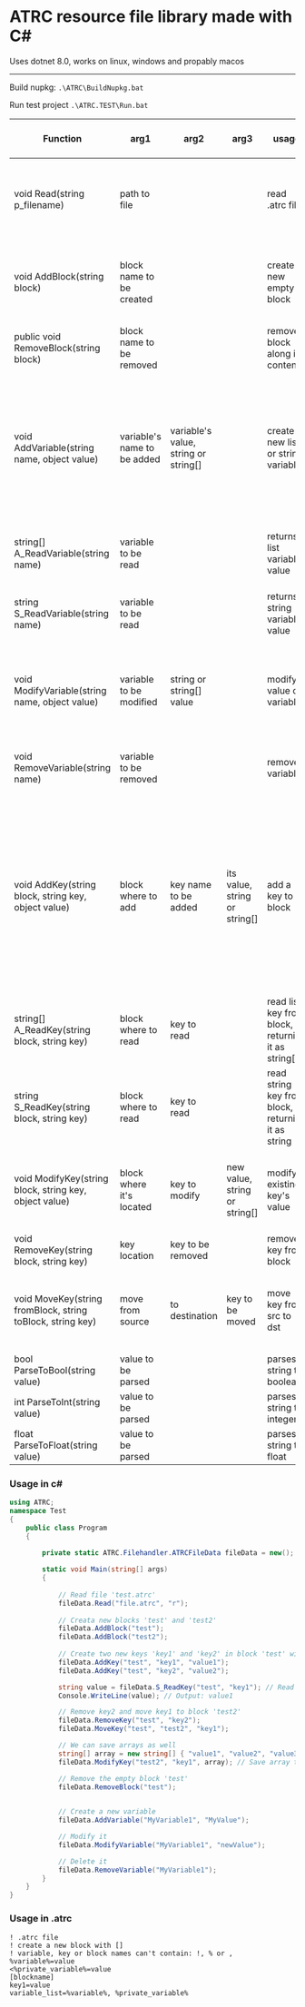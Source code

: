 # ATRC resource file library made with C#

Uses dotnet 8.0, works on linux, windows and propably macos

--- 

Build nupkg: ```.\ATRC\BuildNupkg.bat```

Run test project ```.\ATRC.TEST\Run.bat```


| Function | arg1 | arg2 | arg3 | usage | will make exception if |
|      ----|  ----|  ----|  ----|  ----|         ----|
|void Read(string p_filename)|path to file|| | read .atrc file| filename isn't .atrc, invalid p_mode, read and file does not exist |
|void AddBlock(string block)|block name to be created|||create a new empty block|block contains reserved words (see Usage in .atrc)|
|public void RemoveBlock(string block)|block name to be removed|||removes block along its contents|block does not exist|
|void AddVariable(string name, object value)|variable's name to be added|variable's value, string or string[]||create a new list or string variable|name contains reserved words (see Usage in .atrc), variable already exists or it's not string or string[]|
|string[] A_ReadVariable(string name)|variable to be read|||returns list variables value|variable doesn't exist or variable is private|
|string S_ReadVariable(string name)|variable to be read|||returns string variables value|variable doesn't exist or variable is private|
|void ModifyVariable(string name, object value)|variable to be modified|string or string[] value||modify value of variable|value is not string or string[], variable doesn't exist or variable is private|
|void RemoveVariable(string name)|variable to be removed|||remove variable|variable doesn't exist or variable is private|
|void AddKey(string block, string key, object value)|block where to add|key name to be added|its value, string or string[]|add a key to a block|value is not string or string[], block or key contains reserved keywords (see Usage in .atrc), block does not exist or key already exists in destination|
|string[] A_ReadKey(string block, string key)|block where to read|key to read||read list key from block, returning it as string[]|key or block does not exist|
|string S_ReadKey(string block, string key)|block where to read|key to read|  |read string key from block, returning it as string|key or block does not exist|
|void ModifyKey(string block, string key, object value)|block where it's located|key to modify|new value, string or string[]|modify existing key's value|block or key doesn't exist, value isn't string or string[]|
|void RemoveKey(string block, string key)|key location|key to be removed||remove key from block|block or key does not exist|
|void MoveKey(string fromBlock, string toBlock, string key)|move from source|to destination|key to be moved|move key from src to dst|neither block exist, key exists in dst or key doesn't exist in src|
|bool ParseToBool(string value)|value to be parsed|||parses string to boolean|if value is not boolean|
|int ParseToInt(string value)|value to be parsed|||parses string to integer|if value is not integer|
|float ParseToFloat(string value)|value to be parsed|||parses string to float|if value is not float|

### Usage in c#

```csharp
using ATRC;
namespace Test
{
    public class Program
    {

        private static ATRC.Filehandler.ATRCFileData fileData = new(); // This will contain the file data
        
        static void Main(string[] args)
        {
            
            // Read file 'test.atrc'
            fileData.Read("file.atrc", "r");
            
            // Creata new blocks 'test' and 'test2'
            fileData.AddBlock("test");
            fileData.AddBlock("test2");
            
            // Create two new keys 'key1' and 'key2' in block 'test' with values 'value1' and 'value2'
            fileData.AddKey("test", "key1", "value1");
            fileData.AddKey("test", "key2", "value2");

            string value = fileData.S_ReadKey("test", "key1"); // Read key 'key1' in block 'test'
            Console.WriteLine(value); // Output: value1

            // Remove key2 and move key1 to block 'test2'
            fileData.RemoveKey("test", "key2");
            fileData.MoveKey("test", "test2", "key1");

            // We can save arrays as well
            string[] array = new string[] { "value1", "value2", "value3" };
            fileData.ModifyKey("test2", "key1", array); // Save array to 'key1'

            // Remove the empty block 'test'
            fileData.RemoveBlock("test");
            

            // Create a new variable
            fileData.AddVariable("MyVariable1", "MyValue");

            // Modify it
            fileData.ModifyVariable("MyVariable1", "newValue");

            // Delete it
            fileData.RemoveVariable("MyVariable1"); 
        }
    }
}
```

### Usage in .atrc
```
! .atrc file
! create a new block with []
! variable, key or block names can't contain: !, % or ,
%variable%=value
<%private_variable%=value
[blockname]
key1=value
variable_list=%variable%, %private_variable%
```